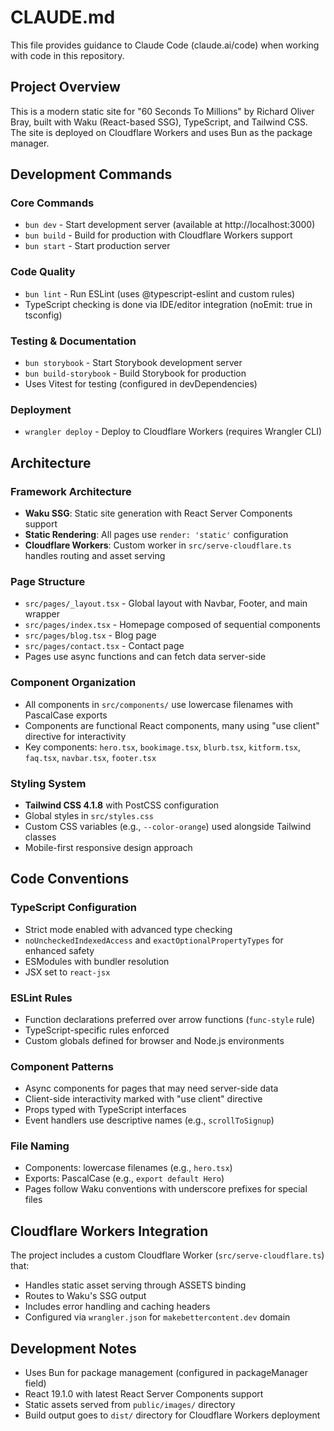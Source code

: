 # CLAUDE.md

This file provides guidance to Claude Code (claude.ai/code) when working with code in this repository.

## Project Overview

This is a modern static site for "60 Seconds To Millions" by Richard Oliver Bray, built with Waku (React-based SSG), TypeScript, and Tailwind CSS. The site is deployed on Cloudflare Workers and uses Bun as the package manager.

## Development Commands

### Core Commands
- `bun dev` - Start development server (available at http://localhost:3000)
- `bun build` - Build for production with Cloudflare Workers support
- `bun start` - Start production server

### Code Quality
- `bun lint` - Run ESLint (uses @typescript-eslint and custom rules)
- TypeScript checking is done via IDE/editor integration (noEmit: true in tsconfig)

### Testing & Documentation
- `bun storybook` - Start Storybook development server
- `bun build-storybook` - Build Storybook for production
- Uses Vitest for testing (configured in devDependencies)

### Deployment
- `wrangler deploy` - Deploy to Cloudflare Workers (requires Wrangler CLI)

## Architecture

### Framework Architecture
- **Waku SSG**: Static site generation with React Server Components support
- **Static Rendering**: All pages use `render: 'static'` configuration
- **Cloudflare Workers**: Custom worker in `src/serve-cloudflare.ts` handles routing and asset serving

### Page Structure
- `src/pages/_layout.tsx` - Global layout with Navbar, Footer, and main wrapper
- `src/pages/index.tsx` - Homepage composed of sequential components
- `src/pages/blog.tsx` - Blog page
- `src/pages/contact.tsx` - Contact page
- Pages use async functions and can fetch data server-side

### Component Organization
- All components in `src/components/` use lowercase filenames with PascalCase exports
- Components are functional React components, many using "use client" directive for interactivity
- Key components: `hero.tsx`, `bookimage.tsx`, `blurb.tsx`, `kitform.tsx`, `faq.tsx`, `navbar.tsx`, `footer.tsx`

### Styling System
- **Tailwind CSS 4.1.8** with PostCSS configuration
- Global styles in `src/styles.css`
- Custom CSS variables (e.g., `--color-orange`) used alongside Tailwind classes
- Mobile-first responsive design approach

## Code Conventions

### TypeScript Configuration
- Strict mode enabled with advanced type checking
- `noUncheckedIndexedAccess` and `exactOptionalPropertyTypes` for enhanced safety
- ESModules with bundler resolution
- JSX set to `react-jsx`

### ESLint Rules
- Function declarations preferred over arrow functions (`func-style` rule)
- TypeScript-specific rules enforced
- Custom globals defined for browser and Node.js environments

### Component Patterns
- Async components for pages that may need server-side data
- Client-side interactivity marked with "use client" directive
- Props typed with TypeScript interfaces
- Event handlers use descriptive names (e.g., `scrollToSignup`)

### File Naming
- Components: lowercase filenames (e.g., `hero.tsx`)
- Exports: PascalCase (e.g., `export default Hero`)
- Pages follow Waku conventions with underscore prefixes for special files

## Cloudflare Workers Integration

The project includes a custom Cloudflare Worker (`src/serve-cloudflare.ts`) that:
- Handles static asset serving through ASSETS binding
- Routes to Waku's SSG output
- Includes error handling and caching headers
- Configured via `wrangler.json` for `makebettercontent.dev` domain

## Development Notes

- Uses Bun for package management (configured in packageManager field)
- React 19.1.0 with latest React Server Components support
- Static assets served from `public/images/` directory
- Build output goes to `dist/` directory for Cloudflare Workers deployment